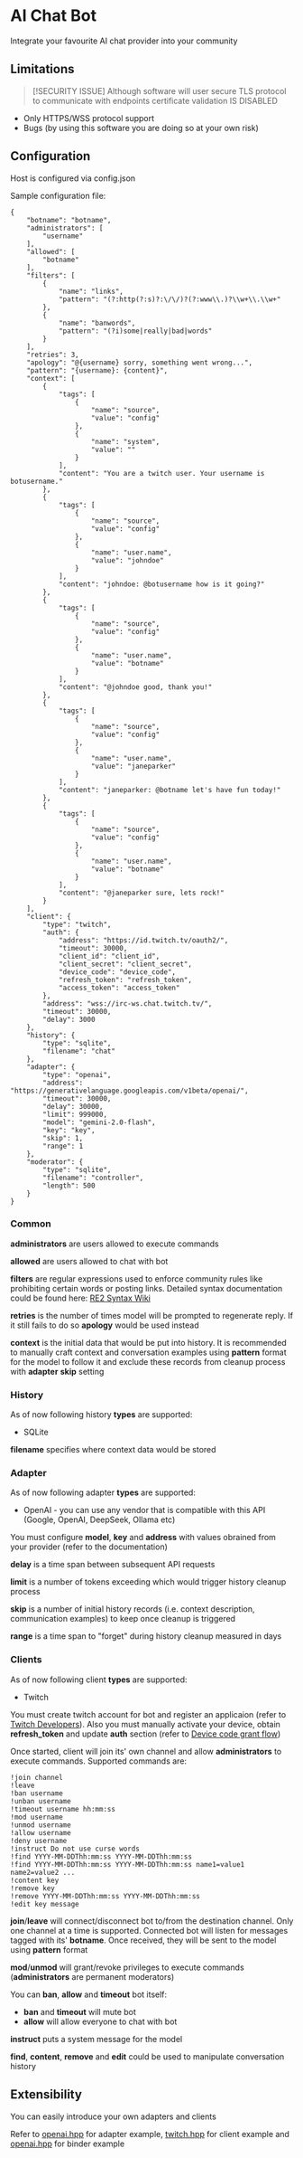 # AI Chat Bot

Integrate your favourite AI chat provider into your community

## Limitations

> [!SECURITY ISSUE]
> Although software will user secure TLS protocol to communicate with endpoints certificate validation IS DISABLED

 - Only HTTPS/WSS protocol support
 - Bugs (by using this software you are doing so at your own risk)

## Configuration

Host is configured via config.json

Sample configuration file:

```
{
	"botname": "botname",
	"administrators": [
		"username"
	],
	"allowed": [
		"botname"
	],
	"filters": [
		{
			"name": "links",
			"pattern": "(?:http(?:s)?:\/\/)?(?:www\\.)?\\w+\\.\\w+"
		},
		{
			"name": "banwords",
			"pattern": "(?i)some|really|bad|words"
		}
	],
	"retries": 3,
	"apology": "@{username} sorry, something went wrong...",
	"pattern": "{username}: {content}",
	"context": [
		{
			"tags": [
				{
					"name": "source",
					"value": "config"
				},
				{
					"name": "system",
					"value": ""
				}
			],
			"content": "You are a twitch user. Your username is botusername."
		},
		{
			"tags": [
				{
					"name": "source",
					"value": "config"
				},
				{
					"name": "user.name",
					"value": "johndoe"
				}
			],
			"content": "johndoe: @botusername how is it going?"
		},
		{
			"tags": [
				{
					"name": "source",
					"value": "config"
				},
				{
					"name": "user.name",
					"value": "botname"
				}
			],
			"content": "@johndoe good, thank you!"
		},
		{
			"tags": [
				{
					"name": "source",
					"value": "config"
				},
				{
					"name": "user.name",
					"value": "janeparker"
				}
			],
			"content": "janeparker: @botname let's have fun today!"
		},
		{
			"tags": [
				{
					"name": "source",
					"value": "config"
				},
				{
					"name": "user.name",
					"value": "botname"
				}
			],
			"content": "@janeparker sure, lets rock!"
		}
	],
	"client": {
		"type": "twitch",
		"auth": {
			"address": "https://id.twitch.tv/oauth2/",
			"timeout": 30000,
			"client_id": "client_id",
			"client_secret": "client_secret",
			"device_code": "device_code",
			"refresh_token": "refresh_token",
			"access_token": "access_token"
		},
		"address": "wss://irc-ws.chat.twitch.tv/",
		"timeout": 30000,
		"delay": 3000
	},
	"history": {
		"type": "sqlite",
		"filename": "chat"
	},
	"adapter": {
		"type": "openai",
		"address": "https://generativelanguage.googleapis.com/v1beta/openai/",
		"timeout": 30000,
		"delay": 30000,
		"limit": 999000,
		"model": "gemini-2.0-flash",
		"key": "key",
		"skip": 1,
		"range": 1
	},
	"moderator": {
		"type": "sqlite",
		"filename": "controller",
		"length": 500
	}
}
```

### Common

__administrators__ are users allowed to execute commands

__allowed__ are users allowed to chat with bot

__filters__ are regular expressions used to enforce community rules like prohibiting certain words or posting links. Detailed syntax documentation could be found here: [RE2 Syntax Wiki](https://github.com/google/re2/wiki/Syntax)

__retries__ is the number of times model will be prompted to regenerate reply. If it still fails to do so __apology__ would be used instead

__context__ is the initial data that would be put into history. It is recommended to manually craft context and conversation examples using __pattern__ format for the model to follow it and exclude these records from cleanup process with __adapter__ __skip__ setting

### History

As of now following history __types__ are supported:

- SQLite

__filename__ specifies where context data would be stored

### Adapter

As of now following adapter __types__ are supported:

- OpenAI - you can use any vendor that is compatible with this API (Google, OpenAI, DeepSeek, Ollama etc)

You must configure __model__, __key__ and __address__ with values obrained from your provider (refer to the documentation)

__delay__ is a time span between subsequent API requests

__limit__ is a number of tokens exceeding which would trigger history cleanup process

__skip__ is a number of initial history records (i.e. context description, communication examples) to keep once cleanup is triggered

__range__ is a time span to "forget" during history cleanup measured in days

### Clients

As of now following client __types__ are supported:

- Twitch

You must create twitch account for bot and register an applicaion (refer to [Twitch Developers](https://dev.twitch.tv/docs/authentication/register-app/)). Also you must manually activate your device, obtain __refresh_token__ and update __auth__ section (refer to [Device code grant flow](https://dev.twitch.tv/docs/authentication/getting-tokens-oauth/#device-code-grant-flow))

Once started, client will join its' own channel and allow __administrators__ to execute commands. Supported commands are:

```
!join channel
!leave
!ban username
!unban username
!timeout username hh:mm:ss
!mod username
!unmod username
!allow username
!deny username
!instruct Do not use curse words
!find YYYY-MM-DDThh:mm:ss YYYY-MM-DDThh:mm:ss
!find YYYY-MM-DDThh:mm:ss YYYY-MM-DDThh:mm:ss name1=value1 name2=value2 ...
!content key
!remove key
!remove YYYY-MM-DDThh:mm:ss YYYY-MM-DDThh:mm:ss
!edit key message
```

__join__/__leave__ will connect/disconnect bot to/from the destination channel. Only one channel at a time is supported. Connected bot will listen for messages tagged with its' __botname__. Once received, they will be sent to the model using __pattern__ format

__mod__/__unmod__ will grant/revoke privileges to execute commands (__administrators__ are permanent moderators)

You can __ban__, __allow__ and __timeout__ bot itself:
 - __ban__ and __timeout__ will mute bot
 - __allow__ will allow everyone to chat with bot

__instruct__ puts a system message for the model

__find__, __content__, __remove__ and __edit__ could be used to manipulate conversation history

## Extensibility

You can easily introduce your own adapters and clients

Refer to [openai.hpp](src/adapters/openai/include/ai/chat/adapters/openai.hpp) for adapter example, [twitch.hpp](src/clients/twitch/include/ai/chat/clients/twitch.hpp) for client example and [openai.hpp](src/binders/openai/include/ai/chat/binders/openai.hpp) for binder example